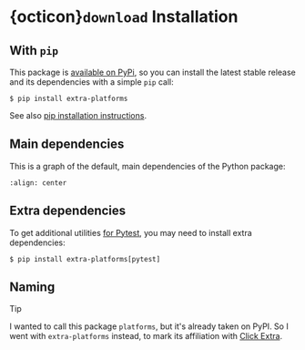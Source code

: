 # {octicon}`download` Installation

## With `pip`

This package is [available on PyPi](https://pypi.python.org/pypi/extra-platforms), so you can install the latest stable release and its dependencies with a simple `pip` call:

```shell-session
$ pip install extra-platforms
```

See also [pip installation instructions](https://pip.pypa.io/en/stable/installing/).

## Main dependencies

This is a graph of the default, main dependencies of the Python package:

```mermaid assets/dependencies.mmd
:align: center
```

## Extra dependencies

To get additional utilities [for Pytest](pytest.md), you may need to install extra dependencies:

```shell-session
$ pip install extra-platforms[pytest]
```

## Naming

> [!TIP]
> I wanted to call this package `platforms`, but it's already taken on PyPI. So I went with `extra-platforms` instead, to mark its affiliation with [Click Extra](https://github.com/kdeldycke/click-extra).

